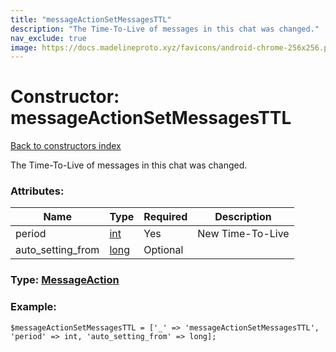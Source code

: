 ```yaml
---
title: "messageActionSetMessagesTTL"
description: "The Time-To-Live of messages in this chat was changed."
nav_exclude: true
image: https://docs.madelineproto.xyz/favicons/android-chrome-256x256.png
---
```

# Constructor: messageActionSetMessagesTTL  
[Back to constructors index](/API_docs/constructors/index.html)



The Time-To-Live of messages in this chat was changed.

### Attributes:

| Name     |    Type       | Required | Description |
|----------|---------------|----------|-------------|
|period|[int](/API_docs/types/int.html) | Yes|New Time-To-Live|
|auto\_setting\_from|[long](/API_docs/types/long.html) | Optional|



### Type: [MessageAction](/API_docs/types/MessageAction.html)


### Example:

```
$messageActionSetMessagesTTL = ['_' => 'messageActionSetMessagesTTL', 'period' => int, 'auto_setting_from' => long];
```  
